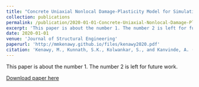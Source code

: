 ```yaml
---
title: "Concrete Uniaxial Nonlocal Damage-Plasticity Model for Simulating Post-Peak Response of Reinforced Concrete Beam-Columns under Cyclic Loading"
collection: publications
permalink: /publication/2020-01-01-Concrete-Uniaxial-Nonlocal-Damage-Plasticity-Model-for-Simulating-Post-Peak-Response-of-Reinforced-Concrete-Beam-Columns-under-Cyclic-Loading
excerpt: 'This paper is about the number 1. The number 2 is left for future work.'
date: 2020-01-01
venue: 'Journal of Structural Engineering'
paperurl: 'http://mmkenawy.github.io/files/kenawy2020.pdf'
citation: 'Kenawy, M., Kunnath, S.K., Kolwankar, S., and Kanvinde, A. (2020). &quot;Concrete Uniaxial Nonlocal Damage-Plasticity Model for Simulating Post-Peak Response of Reinforced Concrete Beam-Columns under Cyclic Loading.&quot; <i>Journal 1</i>. 146(5).'
---
```

This paper is about the number 1. The number 2 is left for future work.

[Download paper here](http://mmkenawy.github.io/files/kenawy2020.pdf)
